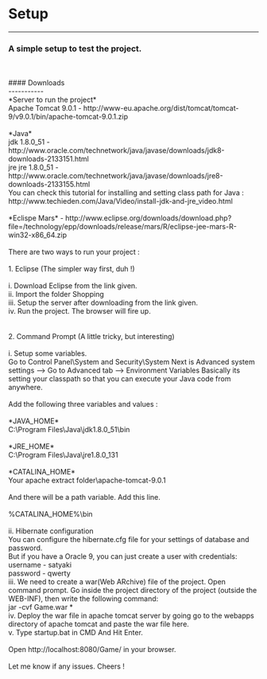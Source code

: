 # Setup
-------
  ### A simple setup to test the project. <br />
<br />
<br />
#### Downloads <br />
----------- <br />
*Server to run the project* <br />
  Apache Tomcat 9.0.1 - http://www-eu.apache.org/dist/tomcat/tomcat-9/v9.0.1/bin/apache-tomcat-9.0.1.zip <br />
<br />
*Java* <br />
  jdk 1.8.0_51 - http://www.oracle.com/technetwork/java/javase/downloads/jdk8-downloads-2133151.html <br />
  jre jre 1.8.0_51 - http://www.oracle.com/technetwork/java/javase/downloads/jre8-downloads-2133155.html <br />
  You can check this tutorial for installing and setting class path for Java : <br />
  http://www.techieden.com/Java/Video/install-jdk-and-jre_video.html <br />
<br />
*Eclispe Mars* - http://www.eclipse.org/downloads/download.php?file=/technology/epp/downloads/release/mars/R/eclipse-jee-mars-R-win32-x86_64.zip <br />
<br />
There are two ways to run your project :  <br />
<br />
1. Eclipse (The simpler way first, duh !) <br />
<br />
  i. Download Eclipse from the link given. <br />
  ii. Import the folder Shopping  <br />
  iii. Setup the server after downloading from the link given. <br />
  iv. Run the project. The browser will fire up. <br />
 <br />
 <br />
 2. Command Prompt (A little tricky, but interesting) <br />
<br />
  i. Setup some variables. <br />
   Go to Control Panel\System and Security\System Next is Advanced system settings --> Go to Advanced tab --> Environment Variables         Basically its setting your classpath so that you can execute your Java code from anywhere. <br />
<br />
    Add the following three variables and values : <br />
<br />
    *JAVA_HOME* <br />
    C:\Program Files\Java\jdk1.8.0_51\bin <br />
<br />
    *JRE_HOME*  <br />
    C:\Program Files\Java\jre1.8.0_131 <br />
<br />
    *CATALINA_HOME*  <br />
    Your apache extract folder\apache-tomcat-9.0.1 <br />
<br />
    And there will be a path variable. Add this line. <br />
<br />
    %CATALINA_HOME%\bin <br />
<br />
  ii. Hibernate configuration <br />
  You can configure the hibernate.cfg file for your settings of database and password. <br />
  But if you have a Oracle 9, you can just create a user with credentials: <br />
  username - satyaki <br />
  password - qwerty <br />
  iii. We need to create a war(Web ARchive) file of the project. Open command prompt. Go inside the project directory of the project (outside the WEB-INF), then write the following command: <br />
  jar -cvf Game.war * <br />
  iv. Deploy the war file in apache tomcat server by going go to the webapps directory of apache tomcat and paste the war file here.
<br />
  v. Type startup.bat in CMD And Hit Enter. <br />
<br />
Open http://localhost:8080/Game/ in your browser. <br />
<br />
Let me know if any issues.
Cheers !
